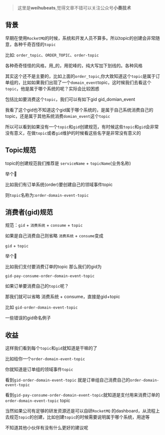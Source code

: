 > 这里是**weihubeats**,觉得文章不错可以关注公众号**小奏技术**


## 背景

早期在使用`RocketMQ`的时候，系统和开发人员不算多。所以topic的创建会非常随意，各种千奇百怪的`topic`

比如: `order_topic`、`ORDER_TOPIC`、`order-topic`

各种奇奇怪怪的风格，用_的，用驼峰的，纯大写加下划线的。各种风格

其实这个还不是主要的，比如上面的`order_topic`,你大致知道这个`topic`是属于订单组的，比如如果我们出现了一个`domain_event`topic，这时候我们去看这个`topic`，他是属于哪个系统的呢？实际会比较困惑

包括比如要消费这个`topic`，我们可以有如下gid
gid_domian_event

我看了这个gid也不知道这个gid属于哪个系统的，是属于自己系统消费自己的topic，还是属于其他系统消费`domian_event`这个`topic`

所以可以看到如果没有一个`topic`和`gid`创建规范，有时候这些`topic`和`gid`会非常没有意义，在做`topic`或者`gid`维护的时候看这些名字是非常没有意义的

## Topic规范

topic的创建规范我们推荐是
 `serviceName` + `topicName`(业务名称)

举个🌰

比如我们有订单系统(order)要创建自己的领域事件topic

则`topic`名称为:`order-domain-event-topic`

## 消费者(gid)规范

规范：`gid` + `消费系统` + `consume` + `topic`

如果是自己消费自己则省略 `消费系统` + `consume`变成

`gid` + `topic`

举个🌰

比如我们支付要消费订单的topic
那么我们的gid为

`gid-pay-consume-order-domain-event-topic`

如果订单要消费自己的`topic`呢？

那我们就可以省略 消费系统 + consume，直接是gid+topic

比如 `gid-order-domain-event-topic`

一些错误的gid命名例子

## 收益

这样我们看到每个`topic`和`gid`就知道是干嘛的了

比如给你一个`order-domain-event-topic`

你就知道是订单组的领域事件`topic`

看到`gid-order-domain-event-topic` 就是订单组自己消费自己的`order-domain-event-topic`

看到`gid-pay-consume-order-domain-event-topic`就知道是支付用来消费订单的`order-domain-event-topic` topic

当然如果公司有足够的研发资源还是可以自研`RocketMQ` 的dashboard，从流程上去规范`topic`的创建，比如创建`topic`的时候需要说明属于哪个系统，用途等

不知道其他小伙伴有没有什么更好的建议呢